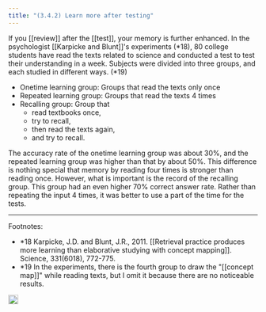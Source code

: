 ```yaml
---
title: "(3.4.2) Learn more after testing"
---
```


If you [[review]] after the [[test]], your memory is further enhanced. In the psychologist [[Karpicke and Blunt]]'s experiments (*18), 80 college students have read the texts related to science and conducted a test to test their understanding in a week. Subjects were divided into three groups, and each studied in different ways. (*19)

- Onetime learning group: Groups that read the texts only once
- Repeated learning group: Groups that read the texts 4 times
- Recalling group: Group that
    - read textbooks once,
    - try to recall,
    - then read the texts again,
    - and try to recall.

The accuracy rate of the onetime learning group was about 30%, and the repeated learning group was higher than that by about 50%. This difference is nothing special that memory by reading four times is stronger than reading once. However, what is important is the record of the recalling group. This group had an even higher 70% correct answer rate. Rather than repeating the input 4 times, it was better to use a part of the time for the tests.

---

Footnotes:

- *18 Karpicke, J.D. and Blunt, J.R., 2011. [[Retrieval practice produces more learning than elaborative studying with concept mapping]]. Science, 331(6018),  772-775.
- *19 In the experiments, there is the fourth group to draw the "[[concept map]]" while reading texts, but I omit it because there are no noticeable results.
<img src='https://scrapbox.io/api/pages/nishio/en/icon' alt='en.icon' height="19.5"/>